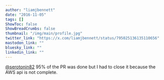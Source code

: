 ```yaml
---
author: "liamjbennett"
date: "2016-11-05"
tags: []
ShowToc: false
ShowBreadCrumbs: false
thumbnail: "/img/main/profile.jpg"
twitter_link: "https://x.com/liamjbennett/status/795025136135110656"
mastodon_link: ""
bluesky_link: ""
linkedin_link: ""
---
```


[@serotonin82](https://x.com/serotonin82) 95% of the PR was done but I had to close it because the AWS api is not complete.

